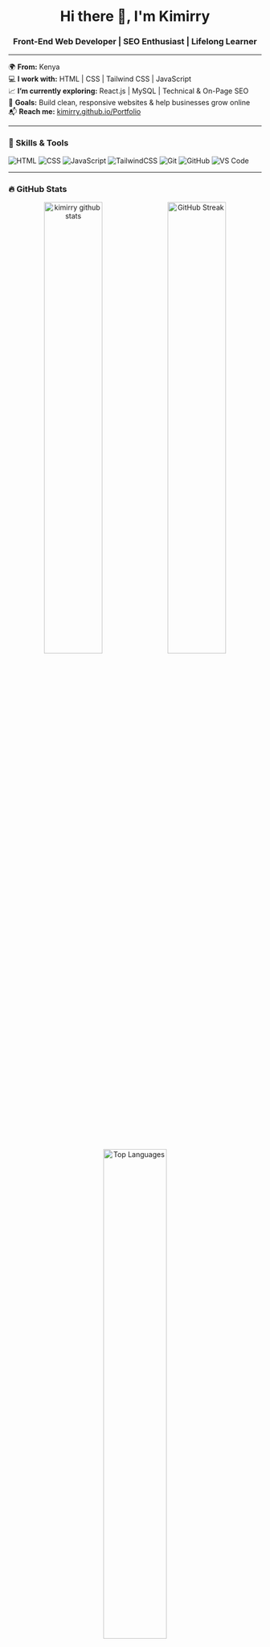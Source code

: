 <h1 align="center">Hi there 👋, I'm Kimirry</h1>
<h3 align="center">Front-End Web Developer | SEO Enthusiast | Lifelong Learner</h3>

---

🌍 **From:** Kenya  
💻 **I work with:** HTML | CSS | Tailwind CSS | JavaScript  
📈 **I’m currently exploring:** React.js | MySQL | Technical & On-Page SEO  
🎯 **Goals:** Build clean, responsive websites & help businesses grow online  
📬 **Reach me:** [kimirry.github.io/Portfolio](https://kimirry.github.io/Portfolio)

---

### 🚀 Skills & Tools

![HTML](https://img.shields.io/badge/-HTML5-E34F26?style=flat-square&logo=html5&logoColor=white)
![CSS](https://img.shields.io/badge/-CSS3-1572B6?style=flat-square&logo=css3)
![JavaScript](https://img.shields.io/badge/-JavaScript-F7DF1E?style=flat-square&logo=javascript&logoColor=black)
![TailwindCSS](https://img.shields.io/badge/-TailwindCSS-38B2AC?style=flat-square&logo=tailwind-css&logoColor=white)
![Git](https://img.shields.io/badge/-Git-F05032?style=flat-square&logo=git&logoColor=white)
![GitHub](https://img.shields.io/badge/-GitHub-181717?style=flat-square&logo=github)
![VS Code](https://img.shields.io/badge/-VSCode-007ACC?style=flat-square&logo=visual-studio-code)

---

### 🔥 GitHub Stats

<p align="center">
  <img src="https://github-readme-stats.vercel.app/api?username=kimirry&show_icons=true&theme=radical" alt="kimirry github stats" width="48%" />
  <img src="https://github-readme-streak-stats.herokuapp.com/?user=kimirry&theme=radical" alt="GitHub Streak" width="48%"/>
</p>

<p align="center">
  <img src="https://github-readme-stats.vercel.app/api/top-langs/?username=kimirry&layout=compact&theme=radical" width="50%" alt="Top Languages">
</p>

---

### 📌 Featured Projects

- 🔗 [Portfolio Website](https://kimirry.github.io/Portfolio/) – My personal website built using HTML, CSS & JavaScript.

---

### 🤝 Let’s Connect

- 💼 [LinkedIn](https://linkedin.com)
- 🧠 [Twitter](https://twitter.com)
- 🌐 [My Website](https://kimirry.github.io/Portfolio/)

---

> “Strive for progress, not perfection.” 🚀
